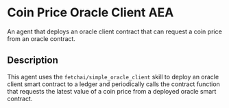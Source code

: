# Coin Price Oracle Client AEA

An agent that deploys an oracle client contract that can request a coin price from an oracle contract.

## Description

This agent uses the `fetchai/simple_oracle_client` skill to deploy an oracle client smart contract to a ledger and periodically calls the contract function that requests the latest value of a coin price from a deployed oracle smart contract.
